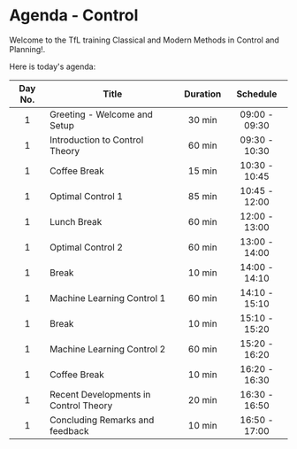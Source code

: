 # Agenda - Control

Welcome to the TfL training Classical and Modern Methods in Control and Planning!.

Here is today's agenda:

| Day No. | Title                                 | Duration |   Schedule    |
|:-------:|---------------------------------------|:--------:|:-------------:|
|    1    | Greeting - Welcome and Setup          |  30 min  | 09:00 - 09:30 |
|    1    | Introduction to Control Theory        |  60 min  | 09:30 - 10:30 |
|    1    | Coffee Break                          |  15 min  | 10:30 - 10:45 |
|    1    | Optimal Control 1                     |  85 min  | 10:45 - 12:00 |
|    1    | Lunch Break                           |  60 min  | 12:00 - 13:00 |
|    1    | Optimal Control 2                     |  60 min  | 13:00 - 14:00 |
|    1    | Break                                 |  10 min  | 14:00 - 14:10 |
|    1    | Machine Learning Control 1            |  60 min  | 14:10 - 15:10 |
|    1    | Break                                 |  10 min  | 15:10 - 15:20 |
|    1    | Machine Learning Control 2            |  60 min  | 15:20 - 16:20 |
|    1    | Coffee Break                          |  10 min  | 16:20 - 16:30 |
|    1    | Recent Developments in Control Theory |  20 min  | 16:30 - 16:50 |
|    1    | Concluding Remarks and feedback       |  10 min  | 16:50 - 17:00 |
